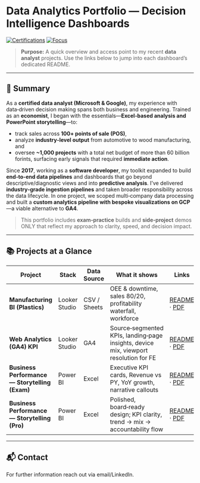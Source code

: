 # Data Analytics Portfolio — Decision Intelligence Dashboards

[![Certifications](https://img.shields.io/badge/Certified-Microsoft%20%7C%20Google-4F46E5.svg)](#)
[![Focus](https://img.shields.io/badge/Focus-Decision%20Support%20%7C%20Predictive%20Insights-22C55E.svg)](#)

> **Purpose:** A quick overview and access point to my recent **data analyst** projects. Use the links below to jump into each dashboard’s dedicated README.

---

## 👤 Summary
As a **certified data analyst (Microsoft & Google)**, my experience with data‑driven decision making spans both business and engineering. Trained as an **economist**, I began with the essentials—**Excel‑based analysis and PowerPoint storytelling**—to:
- track sales across **100+ points of sale (POS)**,
- analyze **industry‑level output** from automotive to wood manufacturing, and
- oversee **~1,000 projects** with a total net budget of more than 60 billion forints, surfacing early signals that required **immediate action**.

Since **2017**, working as a **software developer**, my toolkit expanded to build **end‑to‑end data pipelines** and dashboards that go beyond descriptive/diagnostic views and into **predictive analysis**. I’ve delivered **industry‑grade ingestion pipelines** and taken broader responsibility across the data lifecycle. In one project, we scoped multi‑company data processing and built a **custom analytics pipeline with bespoke visualizations on GCP**—a viable alternative to **GA4**.

> This portfolio includes **exam‑practice** builds and **side‑project** demos ONLY that reflect my approach to clarity, speed, and decision impact.

---

## 📚 Projects at a Glance

| Project | Stack | Data Source | What it shows | Links |
|---|---|---|---|---|
| **Manufacturing BI (Plastics)** | Looker Studio | CSV / Sheets | OEE & downtime, sales 80/20, profitability waterfall, workforce | [README](./README_looker_csv_manufacturing_demo.md) · [PDF](./looker_csv_manufacturing_demo.pdf) |
| **Web Analytics (GA4) KPI** | Looker Studio | GA4 | Source‑segmented KPIs, landing‑page insights, device mix, viewport resolution for FE | [README](./README_looker_ga4_KPI_snufi.md) · [PDF](./looker_ga4_KPI_snufi.pdf) |
| **Business Performance — Storytelling (Exam)** | Power BI | Excel | Executive KPI cards, Revenue vs PY, YoY growth, narrative callouts | [README](./README_power_bi_excel_storytelling_exam.md) · [PDF](./power_bi_excel_storytelling_exam.pdf) |
| **Business Performance — Storytelling (Pro)** | Power BI | Excel | Polished, board‑ready design; KPI clarity, trend → mix → accountability flow | [README](./README_power_bi_excel_storytelling_pro_exam.md) · [PDF](./power_bi_excel_storytelling_pro_exam.pdf) |

---

## 📬 Contact
For further information reach out via email/LinkedIn.
